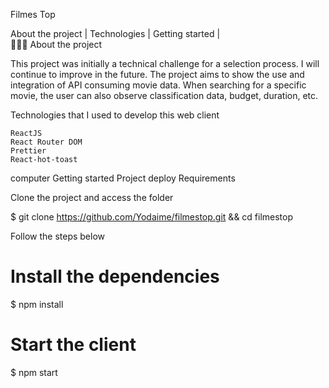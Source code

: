 
Filmes Top

About the project   |    Technologies   |    Getting started   |   
👨🏻‍💻 About the project

This project was initially a technical challenge for a selection process. I will continue to improve in the future.
The project aims to show the use and integration of API consuming movie data. When searching for a specific movie, the user can also observe classification data, budget, duration, etc.

Technologies that I used to develop this web client

    ReactJS
    React Router DOM
    Prettier
    React-hot-toast

computer Getting started
Project deploy
Requirements

Clone the project and access the folder

$ git clone https://github.com/Yodaime/filmestop.git && cd filmestop

Follow the steps below

# Install the dependencies
$ npm install

# Start the client
$ npm start
